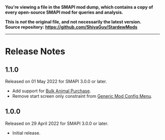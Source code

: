 **You're viewing a file in the SMAPI mod dump, which contains a copy of every open-source SMAPI mod
for queries and analysis.**

**This is _not_ the original file, and not necessarily the latest version.**  
**Source repository: https://github.com/ShivaGuy/StardewMods**

----

# Release Notes

## 1.1.0

Released on 01 May 2022 for SMAPI 3.0.0 or later.
- Add support for [Bulk Animal Purchase](https://www.nexusmods.com/stardewvalley/mods/11539).
- Remove start screen only constraint from [Generic Mod Config Menu](https://www.nexusmods.com/stardewvalley/mods/5098).

## 1.0.0

Released on 29 April 2022 for SMAPI 3.0.0 or later.
- Initial release.

